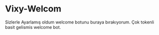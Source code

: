 # Vixy-Welcom

Sizlerle Ayarlamış oldum welcome botunu buraya bırakıyorum.
Çok tokenli basit gelismis welcome bot.
